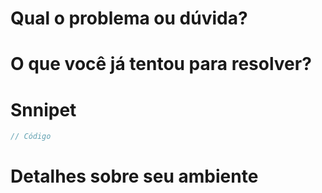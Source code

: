 # Qual o problema ou dúvida?


# O que você já tentou para resolver?


# Snnipet
```swift
// Código
```


# Detalhes sobre seu ambiente

